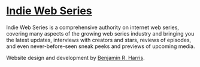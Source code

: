# [Indie Web Series](http://indiewebseries.com)

Indie Web Series is a comprehensive authority on internet web series, covering many aspects of the growing web series industry and bringing you the latest updates, interviews with creators and stars, reviews of episodes, and even never-before-seen sneak peeks and previews of upcoming media.

Website design and development by [Benjamin R. Harris](http://benjaminrharris.com).